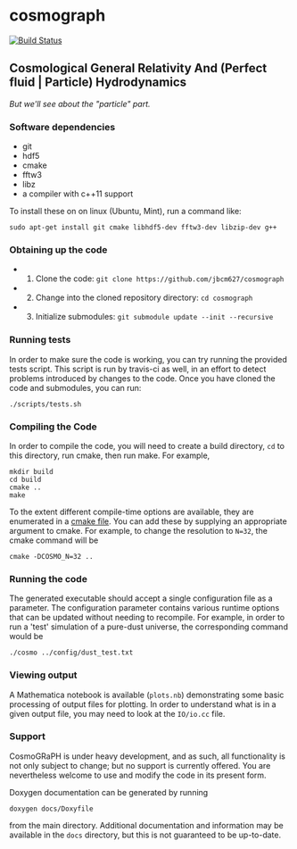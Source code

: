 # cosmograph

[![Build Status](https://travis-ci.com/jbcm627/cosmograph.svg?token=j5zJrjKFZL3UXL3HwPp6&branch=master)](https://travis-ci.com/jbcm627/cosmograph)

## Cosmological General Relativity And (Perfect fluid | Particle) Hydrodynamics

*But we'll see about the "particle" part.*

### Software dependencies

 - git
 - hdf5
 - cmake
 - fftw3
 - libz
 - a compiler with c++11 support

To install these on on linux (Ubuntu, Mint), run a command like:

```{r, engine='bash', compile}
sudo apt-get install git cmake libhdf5-dev fftw3-dev libzip-dev g++
```

### Obtaining up the code
 
 - 1) Clone the code: `git clone https://github.com/jbcm627/cosmograph`
 - 2) Change into the cloned repository directory: `cd cosmograph`
 - 3) Initialize submodules: `git submodule update --init --recursive`

### Running tests

In order to make sure the code is working, you can try running the provided
tests script. This script is run by travis-ci as well, in an effort to detect
problems introduced by changes to the code. Once you have cloned the code and
submodules, you can run:

```{r, engine='bash', run_tests}
./scripts/tests.sh
```

### Compiling the Code

In order to compile the code, you will need to create a build directory,
`cd` to this directory, run cmake, then run make. For example,

```{r, engine='bash', run_tests}
mkdir build
cd build
cmake ..
make
```

To the extent different compile-time options are available, they are
enumerated in a [cmake file](https://github.com/jbcm627/cosmograph/blob/master/cmake/options.cmake).
You can add these by supplying an appropriate argument to cmake. For
example, to change the resolution to `N=32`, the cmake command will be

```{r, engine='bash', compile}
cmake -DCOSMO_N=32 ..
```

### Running the code

The generated executable should accept a single configuration file as a
parameter. The configuration parameter contains various runtime options that
can be  updated without needing to recompile. For example, in order to run a
'test' simulation of a pure-dust universe, the corresponding command would be

```{r, engine='bash', compile}
./cosmo ../config/dust_test.txt
```

### Viewing output

A Mathematica notebook is available (`plots.nb`) demonstrating some basic
processing of output files for plotting. In order to understand what is in a
given output file, you may need to look at the `IO/io.cc` file.

### Support

CosmoGRaPH is under heavy development, and as such, all functionality is not 
only subject to change; but no support is currently offered. You are
nevertheless welcome to use and modify the code in its present form.

Doxygen documentation can be generated by running
```{r, engine='bash', compile}
doxygen docs/Doxyfile
```
from the main directory. Additional documentation and information may be
available in the `docs` directory, but this is not guaranteed to be
up-to-date.
